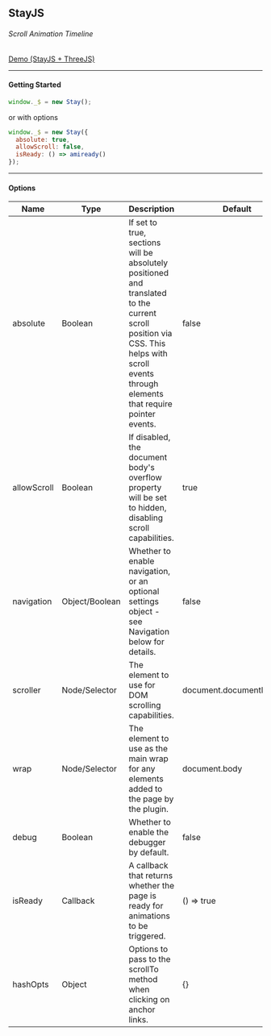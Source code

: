 ## StayJS
###### Scroll Animation Timeline
[Demo (StayJS + ThreeJS)](https://brycegough.github.io/StayThreeD/)

---
#### Getting Started
```js
window._$ = new Stay();
```
or with options
```js
window._$ = new Stay({
  absolute: true,
  allowScroll: false,
  isReady: () => amiready()
});
```

---
#### Options
| Name        | Type           | Description                                                  | Default                  |
| ----------- | -------------- | ------------------------------------------------------------ | ------------------------ |
| absolute    | Boolean        | If set to true, sections will be absolutely positioned and translated to the current scroll position via CSS. This helps with scroll events through elements that require pointer events. | false                    |
| allowScroll | Boolean        | If disabled, the document body's overflow property will be set to hidden, disabling scroll capabilities. | true                     |
| navigation  | Object/Boolean | Whether to enable navigation, or an optional settings object - see Navigation below for details. | false                    |
| scroller    | Node/Selector  | The element to use for DOM scrolling capabilities.           | document.documentElement |
| wrap        | Node/Selector  | The element to use as the main wrap for any elements added to the page by the plugin. | document.body            |
| debug       | Boolean        | Whether to enable the debugger by default.                   | false                    |
| isReady     | Callback       | A callback that returns whether the page is ready for animations to be triggered. | () => true               |
| hashOpts    | Object         | Options to pass to the scrollTo method when clicking on anchor links. | {}                       |
